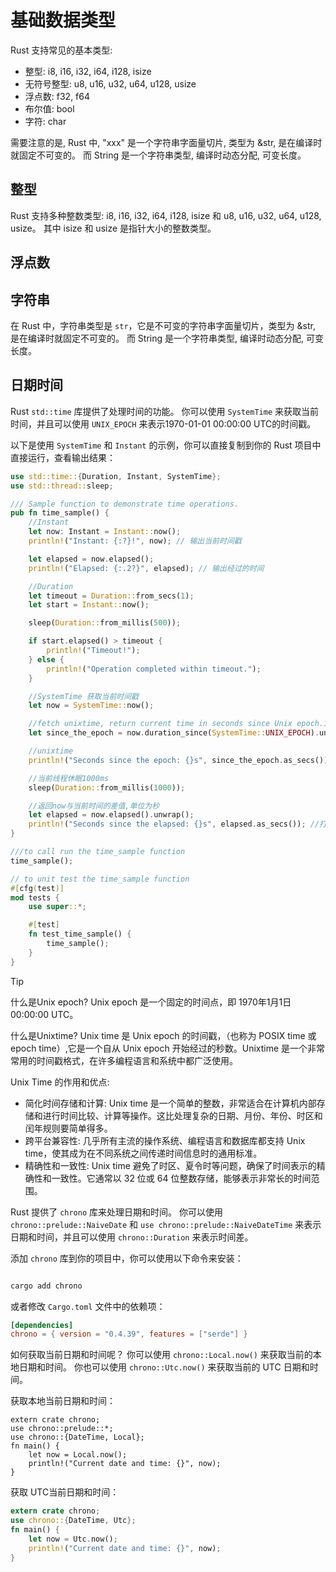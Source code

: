 # 基础数据类型

Rust 支持常见的基本类型:
* 整型: i8, i16, i32, i64, i128, isize
* 无符号整型: u8, u16, u32, u64, u128, usize
* 浮点数: f32, f64
* 布尔值: bool
* 字符: char

需要注意的是, Rust 中, "xxx" 是一个字符串字面量切片, 类型为 &str, 是在编译时就固定不可变的。 而 String 是一个字符串类型, 编译时动态分配, 可变长度。


## 整型

Rust 支持多种整数类型: i8, i16, i32, i64, i128, isize 和 u8, u16, u32, u64, u128, usize。 其中 isize 和 usize 是指针大小的整数类型。


## 浮点数


## 字符串

在 Rust 中，字符串类型是 `str`，它是不可变的字符串字面量切片，类型为 &str, 是在编译时就固定不可变的。 而 String 是一个字符串类型, 编译时动态分配, 可变长度。


## 日期时间

Rust `std::time` 库提供了处理时间的功能。 你可以使用 `SystemTime` 来获取当前时间，并且可以使用 `UNIX_EPOCH` 来表示1970-01-01 00:00:00 UTC的时间戳。

以下是使用 `SystemTime` 和 `Instant` 的示例，你可以直接复制到你的 Rust 项目中直接运行，查看输出结果：

```rust
use std::time::{Duration, Instant, SystemTime};
use std::thread::sleep;

/// Sample function to demonstrate time operations.
pub fn time_sample() {
    //Instant
    let now: Instant = Instant::now();
    println!("Instant: {:?}!", now); // 输出当前时间戳

    let elapsed = now.elapsed();
    println!("Elapsed: {:.2?}", elapsed); // 输出经过的时间

    //Duration
    let timeout = Duration::from_secs(1);
    let start = Instant::now();

    sleep(Duration::from_millis(500));

    if start.elapsed() > timeout {
        println!("Timeout!");
    } else {
        println!("Operation completed within timeout.");
    }

    //SystemTime 获取当前时间戳
    let now = SystemTime::now();

    //fetch unixtime, return current time in seconds since Unix epoch.it since 1970-01-01 00:00:00 UTC was seconds ago
    let since_the_epoch = now.duration_since(SystemTime::UNIX_EPOCH).unwrap();

    //unixtime
    println!("Seconds since the epoch: {}s", since_the_epoch.as_secs());

    //当前线程休眠1000ms
    sleep(Duration::from_millis(1000));

    //返回now与当前时间的差值,单位为秒
    let elapsed = now.elapsed().unwrap();
    println!("Seconds since the elapsed: {}s", elapsed.as_secs()); //打印输出 1s
}

///to call run the time_sample function
time_sample();

// to unit test the time_sample function
#[cfg(test)]
mod tests {
    use super::*;

    #[test]
    fn test_time_sample() {
        time_sample();
    }
}

```


> [!TIP]
> 什么是Unix epoch?
> Unix epoch 是一个固定的时间点，即 1970年1月1日 00:00:00 UTC。
>
> 什么是Unixtime?
> Unix time 是 Unix epoch 的时间戳，（也称为 POSIX time 或 epoch time）,它是一个自从 Unix epoch 开始经过的秒数。Unixtime 是一个非常常用的时间戳格式，在许多编程语言和系统中都广泛使用。
>
> Unix Time 的作用和优点:
> * 简化时间存储和计算: Unix time 是一个简单的整数，非常适合在计算机内部存储和进行时间比较、计算等操作。这比处理复杂的日期、月份、年份、时区和闰年规则要简单得多。
> * 跨平台兼容性: 几乎所有主流的操作系统、编程语言和数据库都支持 Unix time，使其成为在不同系统之间传递时间信息时的通用标准。
> * 精确性和一致性: Unix time 避免了时区、夏令时等问题，确保了时间表示的精确性和一致性。它通常以 32 位或 64 位整数存储，能够表示非常长的时间范围。


Rust 提供了 `chrono` 库来处理日期和时间。 你可以使用 `chrono::prelude::NaiveDate` 和 `use chrono::prelude::NaiveDateTime` 来表示日期和时间，并且可以使用 `chrono::Duration` 来表示时间差。

添加 `chrono` 库到你的项目中，你可以使用以下命令来安装：
```bash

cargo add chrono
```

或者修改 `Cargo.toml` 文件中的依赖项：


```toml
[dependencies]
chrono = { version = "0.4.39", features = ["serde"] }

```

如何获取当前日期和时间呢？ 你可以使用 `chrono::Local.now()` 来获取当前的本地日期和时间。 你也可以使用 `chrono::Utc.now()` 来获取当前的 UTC 日期和时间。

获取本地当前日期和时间：
```rust,editable
extern crate chrono;
use chrono::prelude::*;
use chrono::{DateTime, Local};
fn main() {
    let now = Local.now();
    println!("Current date and time: {}", now);
}
```

获取 UTC当前日期和时间：
```rust
extern crate chrono;
use chrono::{DateTime, Utc};
fn main() {
    let now = Utc.now();
    println!("Current date and time: {}", now);
}
```
